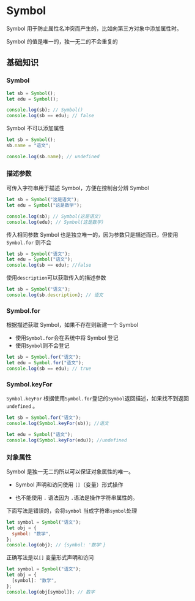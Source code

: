 # Symbol

Symbol 用于防止属性名冲突而产生的，比如向第三方对象中添加属性时。

Symbol 的值是唯一的，独一无二的不会重复的

## 基础知识

### Symbol

```js
let sb = Symbol();
let edu = Symbol();

console.log(sb); // Symbol()
console.log(sb == edu); // false
```

Symbol 不可以添加属性

```js
let sb = Symbol();
sb.name = "语文";

console.log(sb.name); // undefined
```

### 描述参数

可传入字符串用于描述 Symbol，方便在控制台分辨 Symbol

```js
let sb = Symbol("这是语文");
let edu = Symbol("这是数学");

console.log(sb); // Symbol(这是语文)
console.log(edu); // Symbol(这是数学)
```

传入相同参数 Symbol 也是独立唯一的，因为参数只是描述而已，但使用 `Symbol.for` 则不会

```js
let sb = Symbol("语文");
let edu = Symbol("语文");
console.log(sb == edu); //false
```

使用`description`可以获取传入的描述参数

```js
let sb = Symbol("语文");
console.log(sb.description); // 语文
```

### Symbol.for

根据描述获取 Symbol，如果不存在则新建一个 Symbol

- 使用`Symbol.for`会在系统中将 Symbol 登记
- 使用`Symbol`则不会登记

```js
let sb = Symbol.for("语文");
let edu = Symbol.for("语文");
console.log(sb == edu); // true
```

### Symbol.keyFor

`Symbol.keyFor` 根据使用`Symbol.for`登记的`Symbol`返回描述，如果找不到返回`undefined` 。

```js
let sb = Symbol.for("语文");
console.log(Symbol.keyFor(sb)); //语文

let edu = Symbol("语文");
console.log(Symbol.keyFor(edu)); //undefined
```

### 对象属性

Symbol 是独一无二的所以可以保证对象属性的唯一。

- Symbol 声明和访问使用 `[]`（变量）形式操作

- 也不能使用 `.` 语法因为 `.`语法是操作字符串属性的。

下面写法是错误的，会将`symbol` 当成字符串`symbol`处理

```js
let symbol = Symbol("语文");
let obj = {
  symbol: "数学",
};
console.log(obj); // {symbol: '数学'}
```

正确写法是以`[]` 变量形式声明和访问

```js
let symbol = Symbol("语文");
let obj = {
  [symbol]: "数学",
};
console.log(obj[symbol]); // 数学
```
